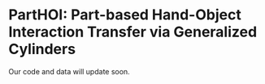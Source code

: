# PartHOI: Part-based Hand-Object Interaction Transfer via Generalized Cylinders

Our code and data will update soon.
